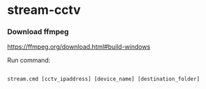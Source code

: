 # stream-cctv

### Download ffmpeg 
https://ffmpeg.org/download.html#build-windows


Run command:
```

stream.cmd [cctv_ipaddress] [device_name] [destination_folder]

```